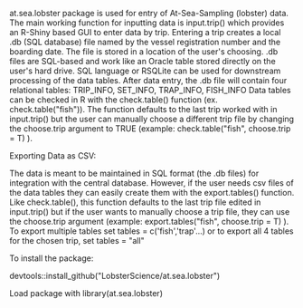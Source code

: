 at.sea.lobster package is used for entry of At-Sea-Sampling (lobster) data. The main working function for inputting data is input.trip() which provides an R-Shiny based GUI to enter data by trip.
Entering a trip creates a local .db (SQL database) file named by the vessel registration number and the boarding date. The file is stored in a location of the user's choosing.
.db files are SQL-based and work like an Oracle table stored directly on the user's hard drive. SQL language or RSQLite can be used for downstream processing of the data tables.
After data entry, the .db file will contain four relational tables: TRIP\_INFO, SET\_INFO, TRAP\_INFO, FISH\_INFO
Data tables can be checked in R with the check.table() function (ex. check.table("fish")). The function defaults to the last trip worked with in input.trip() but the user can manually choose a different trip file by changing the choose.trip argument to TRUE (example: check.table("fish", choose.trip = T)  ).





Exporting Data as CSV:



The data is meant to be maintained in SQL format (the .db files) for integration with the central database. However, if the user needs csv files of the data tables they can easily create them with the export.tables() function. Like check.table(), this function defaults to the last trip file edited in input.trip() but if the user wants to manually choose a trip file, they can use the choose.trip argument (example: export.tables("fish", choose.trip = T) ). To export multiple tables set tables = c('fish','trap'...) or to export all 4 tables for the chosen trip, set tables = "all"  





To install the package:

devtools::install\_github("LobsterScience/at.sea.lobster")



Load package with library(at.sea.lobster)

